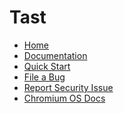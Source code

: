 # Tast

<!-- [logo]: /docs/logo_512.png -->
[home]: /README.md

* [Home][home]
* [Documentation](/docs/README.md)
* [Quick Start](/docs/quickstart.md)
* [File a Bug](https://bugs.chromium.org/p/chromium/issues/entry?components=Tests%3ETast)
* [Report Security Issue](https://chromium.googlesource.com/chromiumos/docs/+/master/reporting_bugs.md#security)
* [Chromium OS Docs](https://chromium.googlesource.com/chromiumos/docs/+/master/README.md)
